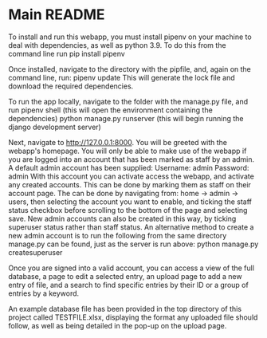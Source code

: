 # Main README
To install and run this webapp, you must install pipenv on your machine to deal with dependencies, as well as python 3.9.
To do this from the command line run pip install pipenv

Once installed, navigate to the directory with the pipfile, and, again on the command line, run:
pipenv update
This will generate the lock file and download the required dependencies.

To run the app locally, navigate to the folder with the manage.py file, and run
pipenv shell (this will open the environment containing the dependencies)
python manage.py runserver (this will begin running the django development server)

Next, navigate to http://127.0.0.1:8000. You will be greeted with the webapp's homepage. You will only be able to
make use of the webapp if you are logged into an account that has been marked as staff by an admin. A default admin account has been supplied:
Username: admin
Password: admin
With this account you can activate access the webapp, and activate any created accounts. This can be done by marking them as staff on their account page. The can be done by navigating from: home -> admin -> users, then selecting the account you want to enable, and ticking the staff status checkbox
before scrolling to the bottom of the page and selecting save.
New admin accounts can also be created in this way, by ticking superuser status rather than staff status.
An alternative method to create a new admin account is to run the following from the same directory manage.py can be found, just as the
server is run above:
python manage.py createsuperuser

Once you are signed into a valid account, you can access a view of the full database, a page to edit a selected entry, an upload page to add a new
entry of file, and a search to find specific entries by their ID or a group of entries by a keyword.

An example database file has been provided in the top directory of this project called TESTFILE.xlsx, displaying the format any uploaded file should follow, as well as being detailed in the pop-up on the upload page.
